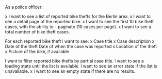 As a police officer:

x I want to see a list of reported bike thefts for the Berlin area.
x I want to see a detail page of the reported bike.
x I want to see the first 10 bike theft cases, with the ability to - paginate (10 cases per page).
x I want to see a total number of bike theft cases.
 
 For each reported bike theft I want to see:
x Case title
x Case description
x Date of the theft
 Date of when the case was reported
x Location of the theft
x Picture of the bike, if available
 
 I want to filter reported bike thefts by partial case title.
 I want to see a loading state until the list is available.
 I want to see an error state if the list is unavailable.
x I want to see an empty state if there are no results.